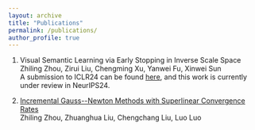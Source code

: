```yaml
---
layout: archive
title: "Publications"
permalink: /publications/
author_profile: true
---
```


1. Visual Semantic Learning via Early Stopping in Inverse Scale Space  
   Zhiling Zhou, Zirui Liu, Chengming Xu, Yanwei Fu, Xinwei Sun  
   A submission to ICLR24 can be found [here]([https://openreview.net/pdf?id=wAsjsSe0U6]), and this work is currently under review in NeurIPS24.

2. [Incremental Gauss--Newton Methods with Superlinear Convergence Rates]([http://arxiv.org/abs/2407.03195])  
   Zhiling Zhou, Zhuanghua Liu, Chengchang Liu, Luo Luo
   
   
